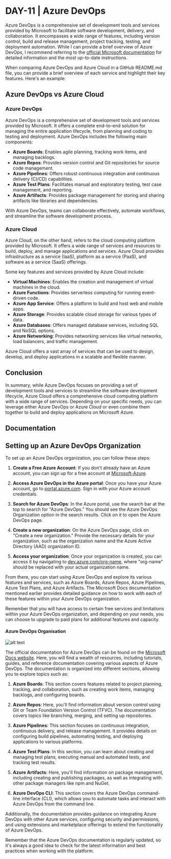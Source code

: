
# DAY-11 | Azure DevOps


Azure DevOps is a comprehensive set of development tools and services provided by Microsoft to facilitate software development, delivery, and collaboration. It encompasses a wide range of features, including version control, build and release management, project tracking, testing, and deployment automation. While I can provide a brief overview of Azure DevOps, I recommend referring to the [official Microsoft documentation](https://docs.microsoft.com/en-us/azure/devops/) for detailed information and the most up-to-date instructions.


When comparing Azure DevOps and Azure Cloud in a GitHub README.md file, you can provide a brief overview of each service and highlight their key features. Here's an example:

## Azure DevOps vs Azure Cloud

### Azure DevOps

Azure DevOps is a comprehensive set of development tools and services provided by Microsoft. It offers a complete end-to-end solution for managing the entire application lifecycle, from planning and coding to testing and deployment. Azure DevOps includes the following main components:

- **Azure Boards**: Enables agile planning, tracking work items, and managing backlogs.
- **Azure Repos**: Provides version control and Git repositories for source code management.
- **Azure Pipelines**: Offers robust continuous integration and continuous delivery (CI/CD) capabilities.
- **Azure Test Plans**: Facilitates manual and exploratory testing, test case management, and reporting.
- **Azure Artifacts**: Provides package management for storing and sharing artifacts like libraries and dependencies.

With Azure DevOps, teams can collaborate effectively, automate workflows, and streamline the software development process.

### Azure Cloud

Azure Cloud, on the other hand, refers to the cloud computing platform provided by Microsoft. It offers a wide range of services and resources to build, deploy, and manage applications and services. Azure Cloud provides infrastructure as a service (IaaS), platform as a service (PaaS), and software as a service (SaaS) offerings.

Some key features and services provided by Azure Cloud include:

- **Virtual Machines**: Enables the creation and management of virtual machines in the cloud.
- **Azure Functions**: Provides serverless computing for running event-driven code.
- **Azure App Service**: Offers a platform to build and host web and mobile apps.
- **Azure Storage**: Provides scalable cloud storage for various types of data.
- **Azure Databases**: Offers managed database services, including SQL and NoSQL options.
- **Azure Networking**: Provides networking services like virtual networks, load balancers, and traffic management.

Azure Cloud offers a vast array of services that can be used to design, develop, and deploy applications in a scalable and flexible manner.

## Conclusion

In summary, while Azure DevOps focuses on providing a set of development tools and services to streamline the software development lifecycle, Azure Cloud offers a comprehensive cloud computing platform with a wide range of services. Depending on your specific needs, you can leverage either Azure DevOps or Azure Cloud or even combine them together to build and deploy applications on Microsoft Azure.

## Documentation

## Setting up an Azure DevOps Organization

To set up an Azure DevOps organization, you can follow these steps:

1. **Create a Free Azure Account**: If you don't already have an Azure account, you can sign up for a free account at [Microsoft-Azure](https://azure.microsoft.com/en-in/free/).

2. **Access Azure DevOps in the Azure portal**: Once you have your Azure account, go to [portal.azure.com](https://portal.azure.com). Sign in with your Azure account credentials.

3. **Search for Azure DevOps**: In the Azure portal, use the search bar at the top to search for "Azure DevOps." You should see the Azure DevOps Organization option in the search results. Click on it to open the Azure DevOps page.

4. **Create a new organization**: On the Azure DevOps page, click on "Create a new organization." Provide the necessary details for your organization, such as the organization name and the Azure Active Directory (AAD) organization ID.

5. **Access your organization**: Once your organization is created, you can access it by navigating to [dev.azure.com/org-name](https://dev.azure.com/org-name), where "org-name" should be replaced with your actual organization name.

From there, you can start using Azure DevOps and explore its various features and services, such as Azure Boards, Azure Repos, Azure Pipelines, Azure Test Plans, and Azure Artifacts. The Microsoft Docs documentation mentioned earlier provides detailed guidance on how to work with each of these features within your Azure DevOps organization.

Remember that you will have access to certain free services and limitations within your Azure DevOps organization, and depending on your needs, you can choose to upgrade to paid plans for additional features and capacity.

#### Azure DevOps Organisation

![alt text](https://github.com/jaiswaladi246/30-Days-Of-DevOps/blob/main/Images/9.png?raw=true)

The official documentation for Azure DevOps can be found on the [Microsoft Docs website](https://docs.microsoft.com/en-us/azure/devops/). Here, you will find a wealth of resources, including tutorials, guides, and reference documentation covering various aspects of Azure DevOps. The documentation is organized into different sections, allowing you to explore topics such as:

1. **Azure Boards**: This section covers features related to project planning, tracking, and collaboration, such as creating work items, managing backlogs, and configuring boards.

2. **Azure Repos**: Here, you'll find information about version control using Git or Team Foundation Version Control (TFVC). The documentation covers topics like branching, merging, and setting up repositories.

3. **Azure Pipelines**: This section focuses on continuous integration, continuous delivery, and release management. It provides details on configuring build pipelines, automating testing, and deploying applications to various platforms.

4. **Azure Test Plans**: In this section, you can learn about creating and managing test plans, executing manual and automated tests, and tracking test results.

5. **Azure Artifacts**: Here, you'll find information on package management, including creating and publishing packages, as well as integrating with other package managers like npm and NuGet.

6. **Azure DevOps CLI**: This section covers the Azure DevOps command-line interface (CLI), which allows you to automate tasks and interact with Azure DevOps from the command line.

Additionally, the documentation provides guidance on integrating Azure DevOps with other Azure services, configuring security and permissions, and using extensions and marketplace offerings to extend the functionality of Azure DevOps.

Remember that the Azure DevOps documentation is regularly updated, so it's always a good idea to check for the latest information and best practices when working with the platform.
